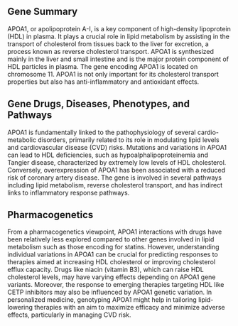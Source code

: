 ## Gene Summary
APOA1, or apolipoprotein A-I, is a key component of high-density lipoprotein (HDL) in plasma. It plays a crucial role in lipid metabolism by assisting in the transport of cholesterol from tissues back to the liver for excretion, a process known as reverse cholesterol transport. APOA1 is synthesized mainly in the liver and small intestine and is the major protein component of HDL particles in plasma. The gene encoding APOA1 is located on chromosome 11. APOA1 is not only important for its cholesterol transport properties but also has anti-inflammatory and antioxidant effects.

## Gene Drugs, Diseases, Phenotypes, and Pathways
APOA1 is fundamentally linked to the pathophysiology of several cardio-metabolic disorders, primarily related to its role in modulating lipid levels and cardiovascular disease (CVD) risks. Mutations and variations in APOA1 can lead to HDL deficiencies, such as hypoalphalipoproteinemia and Tangier disease, characterized by extremely low levels of HDL cholesterol. Conversely, overexpression of APOA1 has been associated with a reduced risk of coronary artery disease. The gene is involved in several pathways including lipid metabolism, reverse cholesterol transport, and has indirect links to inflammatory response pathways.

## Pharmacogenetics
From a pharmacogenetics viewpoint, APOA1 interactions with drugs have been relatively less explored compared to other genes involved in lipid metabolism such as those encoding for statins. However, understanding individual variations in APOA1 can be crucial for predicting responses to therapies aimed at increasing HDL cholesterol or improving cholesterol efflux capacity. Drugs like niacin (vitamin B3), which can raise HDL cholesterol levels, may have varying effects depending on APOA1 gene variants. Moreover, the response to emerging therapies targeting HDL like CETP inhibitors may also be influenced by APOA1 genetic variation. In personalized medicine, genotyping APOA1 might help in tailoring lipid-lowering therapies with an aim to maximize efficacy and minimize adverse effects, particularly in managing CVD risk.